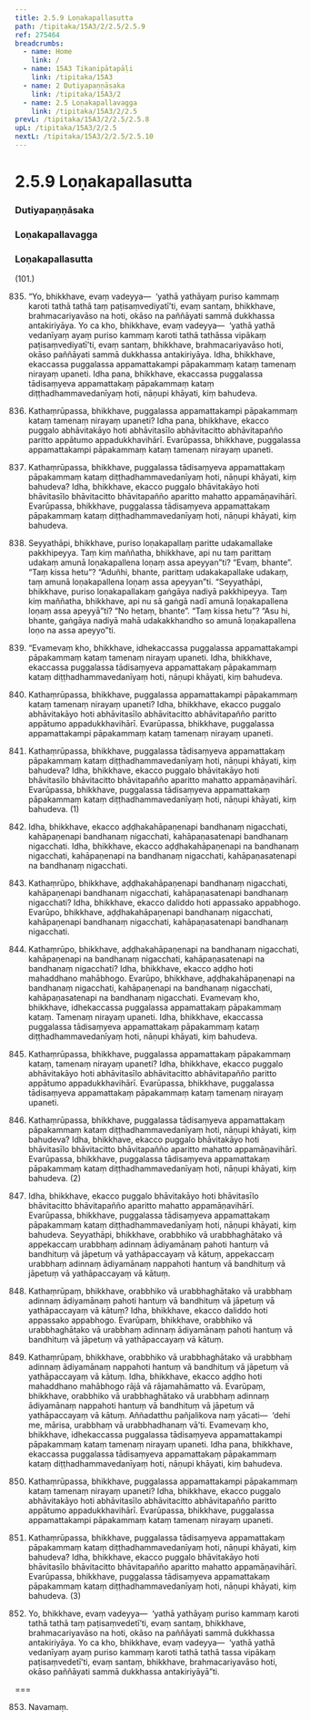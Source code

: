 ```yaml
---
title: 2.5.9 Loṇakapallasutta
path: /tipitaka/15A3/2/2.5/2.5.9
ref: 275464
breadcrumbs:
  - name: Home
    link: /
  - name: 15A3 Tikanipātapāḷi
    link: /tipitaka/15A3
  - name: 2 Dutiyapaṇṇāsaka
    link: /tipitaka/15A3/2
  - name: 2.5 Loṇakapallavagga
    link: /tipitaka/15A3/2/2.5
prevL: /tipitaka/15A3/2/2.5/2.5.8
upL: /tipitaka/15A3/2/2.5
nextL: /tipitaka/15A3/2/2.5/2.5.10
---
```


# 2.5.9 Loṇakapallasutta

### Dutiyapaṇṇāsaka

### Loṇakapallavagga

### Loṇakapallasutta

(101.)

835. “Yo, bhikkhave, evaṃ vadeyya—  ‘yathā yathāyaṃ puriso kammaṃ karoti tathā tathā taṃ paṭisaṃvediyatī’ti, evaṃ santaṃ, bhikkhave, brahmacariyavāso na hoti, okāso na paññāyati sammā dukkhassa antakiriyāya. Yo ca kho, bhikkhave, evaṃ vadeyya—  ‘yathā yathā vedanīyaṃ ayaṃ puriso kammaṃ karoti tathā tathāssa vipākaṃ paṭisaṃvediyatī’ti, evaṃ santaṃ, bhikkhave, brahmacariyavāso hoti, okāso paññāyati sammā dukkhassa antakiriyāya. Idha, bhikkhave, ekaccassa puggalassa appamattakampi pāpakammaṃ kataṃ tamenaṃ nirayaṃ upaneti. Idha pana, bhikkhave, ekaccassa puggalassa tādisaṃyeva appamattakaṃ pāpakammaṃ kataṃ diṭṭhadhammavedanīyaṃ hoti, nāṇupi khāyati, kiṃ bahudeva.

836. Kathaṃrūpassa, bhikkhave, puggalassa appamattakampi pāpakammaṃ kataṃ tamenaṃ nirayaṃ upaneti? Idha pana, bhikkhave, ekacco puggalo abhāvitakāyo hoti abhāvitasīlo abhāvitacitto abhāvitapañño paritto appātumo appadukkhavihārī. Evarūpassa, bhikkhave, puggalassa appamattakampi pāpakammaṃ kataṃ tamenaṃ nirayaṃ upaneti.

837. Kathaṃrūpassa, bhikkhave, puggalassa tādisaṃyeva appamattakaṃ pāpakammaṃ kataṃ diṭṭhadhammavedanīyaṃ hoti, nāṇupi khāyati, kiṃ bahudeva? Idha, bhikkhave, ekacco puggalo bhāvitakāyo hoti bhāvitasīlo bhāvitacitto bhāvitapañño aparitto mahatto appamāṇavihārī. Evarūpassa, bhikkhave, puggalassa tādisaṃyeva appamattakaṃ pāpakammaṃ kataṃ diṭṭhadhammavedanīyaṃ hoti, nāṇupi khāyati, kiṃ bahudeva.

838. Seyyathāpi, bhikkhave, puriso loṇakapallaṃ paritte udakamallake pakkhipeyya. Taṃ kiṃ maññatha, bhikkhave, api nu taṃ parittaṃ udakaṃ amunā loṇakapallena loṇaṃ assa apeyyan”ti? “Evaṃ, bhante”. “Taṃ kissa hetu”? “Aduñhi, bhante, parittaṃ udakakapallake udakaṃ, taṃ amunā loṇakapallena loṇaṃ assa apeyyan”ti. “Seyyathāpi, bhikkhave, puriso loṇakapallakaṃ gaṅgāya nadiyā pakkhipeyya. Taṃ kiṃ maññatha, bhikkhave, api nu sā gaṅgā nadī amunā loṇakapallena loṇaṃ assa apeyyā”ti? “No hetaṃ, bhante”. “Taṃ kissa hetu”? “Asu hi, bhante, gaṅgāya nadiyā mahā udakakkhandho so amunā loṇakapallena loṇo na assa apeyyo”ti.

839. “Evamevaṃ kho, bhikkhave, idhekaccassa puggalassa appamattakampi pāpakammaṃ kataṃ tamenaṃ nirayaṃ upaneti. Idha, bhikkhave, ekaccassa puggalassa tādisaṃyeva appamattakaṃ pāpakammaṃ kataṃ diṭṭhadhammavedanīyaṃ hoti, nāṇupi khāyati, kiṃ bahudeva.

840. Kathaṃrūpassa, bhikkhave, puggalassa appamattakampi pāpakammaṃ kataṃ tamenaṃ nirayaṃ upaneti? Idha, bhikkhave, ekacco puggalo abhāvitakāyo hoti abhāvitasīlo abhāvitacitto abhāvitapañño paritto appātumo appadukkhavihārī. Evarūpassa, bhikkhave, puggalassa appamattakampi pāpakammaṃ kataṃ tamenaṃ nirayaṃ upaneti.

841. Kathaṃrūpassa, bhikkhave, puggalassa tādisaṃyeva appamattakaṃ pāpakammaṃ kataṃ diṭṭhadhammavedanīyaṃ hoti, nāṇupi khāyati, kiṃ bahudeva? Idha, bhikkhave, ekacco puggalo bhāvitakāyo hoti bhāvitasīlo bhāvitacitto bhāvitapañño aparitto mahatto appamāṇavihārī. Evarūpassa, bhikkhave, puggalassa tādisaṃyeva appamattakaṃ pāpakammaṃ kataṃ diṭṭhadhammavedanīyaṃ hoti, nāṇupi khāyati, kiṃ bahudeva. (1)

842. Idha, bhikkhave, ekacco aḍḍhakahāpaṇenapi bandhanaṃ nigacchati, kahāpaṇenapi bandhanaṃ nigacchati, kahāpaṇasatenapi bandhanaṃ nigacchati. Idha, bhikkhave, ekacco aḍḍhakahāpaṇenapi na bandhanaṃ nigacchati, kahāpaṇenapi na bandhanaṃ nigacchati, kahāpaṇasatenapi na bandhanaṃ nigacchati.

843. Kathaṃrūpo, bhikkhave, aḍḍhakahāpaṇenapi bandhanaṃ nigacchati, kahāpaṇenapi bandhanaṃ nigacchati, kahāpaṇasatenapi bandhanaṃ nigacchati? Idha, bhikkhave, ekacco daliddo hoti appassako appabhogo. Evarūpo, bhikkhave, aḍḍhakahāpaṇenapi bandhanaṃ nigacchati, kahāpaṇenapi bandhanaṃ nigacchati, kahāpaṇasatenapi bandhanaṃ nigacchati.

844. Kathaṃrūpo, bhikkhave, aḍḍhakahāpaṇenapi na bandhanaṃ nigacchati, kahāpaṇenapi na bandhanaṃ nigacchati, kahāpaṇasatenapi na bandhanaṃ nigacchati? Idha, bhikkhave, ekacco aḍḍho hoti mahaddhano mahābhogo. Evarūpo, bhikkhave, aḍḍhakahāpaṇenapi na bandhanaṃ nigacchati, kahāpaṇenapi na bandhanaṃ nigacchati, kahāpaṇasatenapi na bandhanaṃ nigacchati. Evamevaṃ kho, bhikkhave, idhekaccassa puggalassa appamattakaṃ pāpakammaṃ kataṃ. Tamenaṃ nirayaṃ upaneti. Idha, bhikkhave, ekaccassa puggalassa tādisaṃyeva appamattakaṃ pāpakammaṃ kataṃ diṭṭhadhammavedanīyaṃ hoti, nāṇupi khāyati, kiṃ bahudeva.

845. Kathaṃrūpassa, bhikkhave, puggalassa appamattakaṃ pāpakammaṃ kataṃ, tamenaṃ nirayaṃ upaneti? Idha, bhikkhave, ekacco puggalo abhāvitakāyo hoti abhāvitasīlo abhāvitacitto abhāvitapañño paritto appātumo appadukkhavihārī. Evarūpassa, bhikkhave, puggalassa tādisaṃyeva appamattakaṃ pāpakammaṃ kataṃ tamenaṃ nirayaṃ upaneti.

846. Kathaṃrūpassa, bhikkhave, puggalassa tādisaṃyeva appamattakaṃ pāpakammaṃ kataṃ diṭṭhadhammavedanīyaṃ hoti, nāṇupi khāyati, kiṃ bahudeva? Idha, bhikkhave, ekacco puggalo bhāvitakāyo hoti bhāvitasīlo bhāvitacitto bhāvitapañño aparitto mahatto appamāṇavihārī. Evarūpassa, bhikkhave, puggalassa tādisaṃyeva appamattakaṃ pāpakammaṃ kataṃ diṭṭhadhammavedanīyaṃ hoti, nāṇupi khāyati, kiṃ bahudeva. (2)

847. Idha, bhikkhave, ekacco puggalo bhāvitakāyo hoti bhāvitasīlo bhāvitacitto bhāvitapañño aparitto mahatto appamāṇavihārī. Evarūpassa, bhikkhave, puggalassa tādisaṃyeva appamattakaṃ pāpakammaṃ kataṃ diṭṭhadhammavedanīyaṃ hoti, nāṇupi khāyati, kiṃ bahudeva. Seyyathāpi, bhikkhave, orabbhiko vā urabbhaghātako vā appekaccaṃ urabbhaṃ adinnaṃ ādiyamānaṃ pahoti hantuṃ vā bandhituṃ vā jāpetuṃ vā yathāpaccayaṃ vā kātuṃ, appekaccaṃ urabbhaṃ adinnaṃ ādiyamānaṃ nappahoti hantuṃ vā bandhituṃ vā jāpetuṃ vā yathāpaccayaṃ vā kātuṃ.

848. Kathaṃrūpaṃ, bhikkhave, orabbhiko vā urabbhaghātako vā urabbhaṃ adinnaṃ ādiyamānaṃ pahoti hantuṃ vā bandhituṃ vā jāpetuṃ vā yathāpaccayaṃ vā kātuṃ? Idha, bhikkhave, ekacco daliddo hoti appassako appabhogo. Evarūpaṃ, bhikkhave, orabbhiko vā urabbhaghātako vā urabbhaṃ adinnaṃ ādiyamānaṃ pahoti hantuṃ vā bandhituṃ vā jāpetuṃ vā yathāpaccayaṃ vā kātuṃ.

849. Kathaṃrūpaṃ, bhikkhave, orabbhiko vā urabbhaghātako vā urabbhaṃ adinnaṃ ādiyamānaṃ nappahoti hantuṃ vā bandhituṃ vā jāpetuṃ vā yathāpaccayaṃ vā kātuṃ. Idha, bhikkhave, ekacco aḍḍho hoti mahaddhano mahābhogo rājā vā rājamahāmatto vā. Evarūpaṃ, bhikkhave, orabbhiko vā urabbhaghātako vā urabbhaṃ adinnaṃ ādiyamānaṃ nappahoti hantuṃ vā bandhituṃ vā jāpetuṃ vā yathāpaccayaṃ vā kātuṃ. Aññadatthu pañjalikova naṃ yācati—  ‘dehi me, mārisa, urabbhaṃ vā urabbhadhanaṃ vā’ti. Evamevaṃ kho, bhikkhave, idhekaccassa puggalassa tādisaṃyeva appamattakampi pāpakammaṃ kataṃ tamenaṃ nirayaṃ upaneti. Idha pana, bhikkhave, ekaccassa puggalassa tādisaṃyeva appamattakaṃ pāpakammaṃ kataṃ diṭṭhadhammavedanīyaṃ hoti, nāṇupi khāyati, kiṃ bahudeva.

850. Kathaṃrūpassa, bhikkhave, puggalassa appamattakampi pāpakammaṃ kataṃ tamenaṃ nirayaṃ upaneti? Idha, bhikkhave, ekacco puggalo abhāvitakāyo hoti abhāvitasīlo abhāvitacitto abhāvitapañño paritto appātumo appadukkhavihārī. Evarūpassa, bhikkhave, puggalassa appamattakampi pāpakammaṃ kataṃ tamenaṃ nirayaṃ upaneti.

851. Kathaṃrūpassa, bhikkhave, puggalassa tādisaṃyeva appamattakaṃ pāpakammaṃ kataṃ diṭṭhadhammavedanīyaṃ hoti, nāṇupi khāyati, kiṃ bahudeva? Idha, bhikkhave, ekacco puggalo bhāvitakāyo hoti bhāvitasīlo bhāvitacitto bhāvitapañño aparitto mahatto appamāṇavihārī. Evarūpassa, bhikkhave, puggalassa tādisaṃyeva appamattakaṃ pāpakammaṃ kataṃ diṭṭhadhammavedanīyaṃ hoti, nāṇupi khāyati, kiṃ bahudeva. (3)

852. Yo, bhikkhave, evaṃ vadeyya—  ‘yathā yathāyaṃ puriso kammaṃ karoti tathā tathā taṃ paṭisaṃvedetī’ti, evaṃ santaṃ, bhikkhave, brahmacariyavāso na hoti, okāso na paññāyati sammā dukkhassa antakiriyāya. Yo ca kho, bhikkhave, evaṃ vadeyya—  ‘yathā yathā vedanīyaṃ ayaṃ puriso kammaṃ karoti tathā tathā tassa vipākaṃ paṭisaṃvedetī’ti, evaṃ santaṃ, bhikkhave, brahmacariyavāso hoti, okāso paññāyati sammā dukkhassa antakiriyāyā”ti.

===

853. Navamaṃ.




